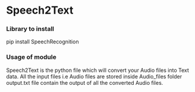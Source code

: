 # Speech2Text


### Library to install
pip install SpeechRecognition                                                                                                                                                        

### Usage of module
Speech2Text is the python file which will convert your Audio files into Text data.                                                                                                  All the input files i.e Audio files are stored inside Audio_files folder                                                                                                            output.txt file contain the output of all the converted Audio files.



